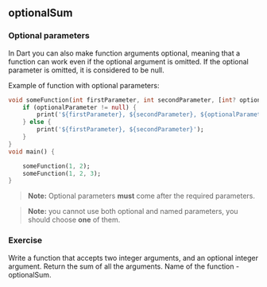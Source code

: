 ## optionalSum

### Optional parameters

In Dart you can also make function arguments optional, meaning that a function can work even if the optional argument is omitted. If the optional parameter is omitted, it is considered to be null.

Example of function with optional parameters:

```dart
void someFunction(int firstParameter, int secondParameter, [int? optionalParameter]) {
	if (optionalParameter != null) {
		print('${firstParameter}, ${secondParameter}, ${optionalParameter}');
	} else {
		print('${firstParameter}, ${secondParameter}');
	}
}
void main() {

	someFunction(1, 2);
	someFunction(1, 2, 3);
}
```

> **Note:** Optional parameters **must** come after the required parameters.

> **Note:** you cannot use both optional and named parameters, you should choose **one** of them.

### **Exercise**

Write a function that accepts two integer arguments, and an optional integer argument. Return the sum of all the arguments. Name of the function - optionalSum.

